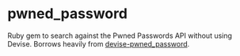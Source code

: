 # pwned_password
Ruby gem to search against the Pwned Passwords API without using Devise. Borrows heavily from [devise-pwned_password](https://github.com/michaelbanfield/devise-pwned_password/).
